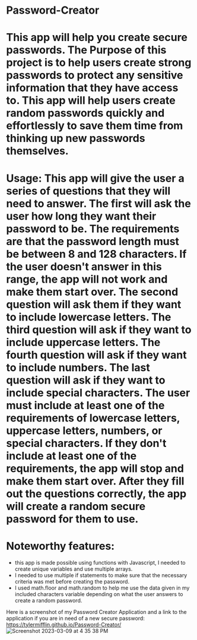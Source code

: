 # Password-Creator
# This app will help you create secure passwords. The Purpose of this project is to help users create strong passwords to protect any sensitive information that they have access to. This app will help users create random passwords quickly and effortlessly to save them time from thinking up new passwords themselves.
# Usage: This app will give the user a series of questions that they will need to answer. The first will ask the user how long they want their password to be. The requirements are that the password length must be between 8 and 128 characters. If the user doesn't answer in this range, the app will not work and make them start over. The second question will ask them if they want to include lowercase letters. The third question will ask if they want to include uppercase letters. The fourth question will ask if they want to include numbers. The last question will ask if they want to include special characters. The user must include at least one of the requirements of lowercase letters, uppercase letters, numbers, or special characters. If they don't include at least one of the requirements, the app will stop and make them start over. After they fill out the questions correctly, the app will create a random secure password for them to use.
# Noteworthy features: 
- this app is made possible using functions with Javascript, I needed to create unique variables and use multiple arrays.
- I needed to use multiple if statements to make sure that the necessary criteria was met before creating the password.
- I used math.floor and math.random to help me use the data given in my included characters variable depending on what the user answers to create a random password.

Here is a screenshot of my Password Creator Application and a link to the application if you are in need of a new secure password: https://tylermifflin.github.io/Password-Creator/
![Screenshot 2023-03-09 at 4 35 38 PM](https://user-images.githubusercontent.com/123903709/224185112-4b69d686-bb9a-449e-855c-a19113ee3846.png)
